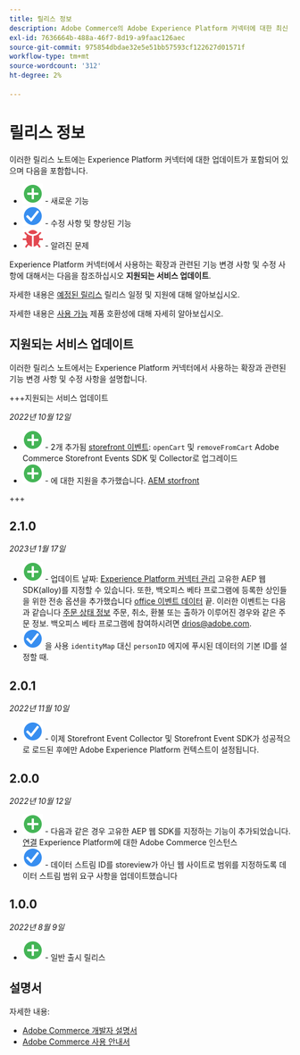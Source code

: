 ```yaml
---
title: 릴리스 정보
description: Adobe Commerce의 Adobe Experience Platform 커넥터에 대한 최신 릴리스 정보입니다.
exl-id: 7636664b-488a-46f7-8d19-a9faac126aec
source-git-commit: 975854dbdae32e5e51bb57593cf122627d01571f
workflow-type: tm+mt
source-wordcount: '312'
ht-degree: 2%

---
```


# 릴리스 정보

이러한 릴리스 노트에는 Experience Platform 커넥터에 대한 업데이트가 포함되어 있으며 다음을 포함합니다.

* ![새로 만들기](../assets/new.svg) - 새로운 기능
* ![수정](../assets/fix.svg) - 수정 사항 및 향상된 기능
* ![버그](../assets/bug.svg) - 알려진 문제

Experience Platform 커넥터에서 사용하는 확장과 관련된 기능 변경 사항 및 수정 사항에 대해서는 다음을 참조하십시오 **지원되는 서비스 업데이트**.

자세한 내용은 [예정된 릴리스](https://experienceleague.adobe.com/docs/commerce-operations/release/schedule.html) 릴리스 일정 및 지원에 대해 알아보십시오.

자세한 내용은 [사용 가능](https://experienceleague.adobe.com/docs/commerce-operations/release/availability.html) 제품 호환성에 대해 자세히 알아보십시오.

## 지원되는 서비스 업데이트

이러한 릴리스 노트에서는 Experience Platform 커넥터에서 사용하는 확장과 관련된 기능 변경 사항 및 수정 사항을 설명합니다.

+++지원되는 서비스 업데이트

_2022년 10월 12일_

* ![새로 만들기](../assets/new.svg) - 2개 추가됨 [storefront 이벤트](events.md): `openCart` 및 `removeFromCart` Adobe Commerce Storefront Events SDK 및 Collector로 업그레이드
* ![새로 만들기](../assets/new.svg) - 에 대한 지원을 추가했습니다. [AEM storfront](overview.md#aem-support)

+++

## 2.1.0

_2023년 1월 17일_

* ![새로 만들기](../assets/new.svg) - 업데이트 날짜: [Experience Platform 커넥터 관리](connect-data.md) 고유한 AEP 웹 SDK(alloy)를 지정할 수 있습니다. 또한, 백오피스 베타 프로그램에 등록한 상인들을 위한 전송 옵션을 추가했습니다 [office 이벤트 데이터](connect-data.md#data-collection) 끝. 이러한 이벤트는 다음과 같습니다 [주문 상태 정보](events.md#beta-order-status-events) 주문, 취소, 환불 또는 출하가 이루어진 경우와 같은 주문 정보. 백오피스 베타 프로그램에 참여하시려면 [drios@adobe.com](mailto:drios@adobe.com).
* ![수정](../assets/fix.svg) 을 사용 `identityMap` 대신 `personID` 에지에 푸시된 데이터의 기본 ID를 설정할 때.

## 2.0.1

_2022년 11월 10일_

* ![해결된 문제](../assets/fix.svg) - 이제 Storefront Event Collector 및 Storefront Event SDK가 성공적으로 로드된 후에만 Adobe Experience Platform 컨텍스트이 설정됩니다.

## 2.0.0

_2022년 10월 12일_

* ![새로 만들기](../assets/new.svg) - 다음과 같은 경우 고유한 AEP 웹 SDK를 지정하는 기능이 추가되었습니다. [연결](connect-data.md) Experience Platform에 대한 Adobe Commerce 인스턴스
* ![수정](../assets/fix.svg) - 데이터 스트림 ID를 storeview가 아닌 웹 사이트로 범위를 지정하도록 데이터 스트림 범위 요구 사항을 업데이트했습니다

## 1.0.0

_2022년 8월 9일_

* ![새로 만들기](../assets/new.svg) - 일반 출시 릴리스

## 설명서

자세한 내용:

* [Adobe Commerce 개발자 설명서](https://devdocs.magento.com/)
* [Adobe Commerce 사용 안내서](https://docs.magento.com/user-guide/)
